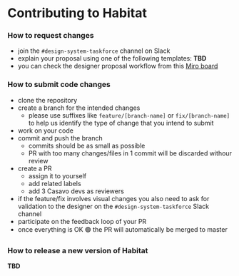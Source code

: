 # Contributing to Habitat

### How to request changes

- join the `#design-system-taskforce` channel on Slack
- explain your proposal using one of the following templates: **TBD**
- you can check the designer proposal workflow from this [Miro board](https://miro.com/app/board/uXjVMYRtpog=/?moveToWidget=3458764554126497351&cot=14&share_link_id=980567127227)

### How to submit code changes

- clone the repository
- create a branch for the intended changes
  - please use suffixes like `feature/[branch-name]` or `fix/[branch-name]` to help us identify the type of change that you intend to submit
- work on your code
- commit and push the branch
  - commits should be as small as possible
  - PR with too many changes/files in 1 commit will be discarded withour review
- create a PR
  - assign it to yourself
  - add related labels
  - add 3 Casavo devs as reviewers
- if the feature/fix involves visual changes you also need to ask for validation to the designer on the `#design-system-taskforce` Slack channel
- participate on the feedback loop of your PR
- once everything is OK 🟢 the PR will automatically be merged to master

### How to release a new version of Habitat

**TBD**
